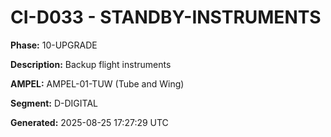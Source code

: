 # CI-D033 - STANDBY-INSTRUMENTS

**Phase:** 10-UPGRADE

**Description:** Backup flight instruments

**AMPEL:** AMPEL-01-TUW (Tube and Wing)

**Segment:** D-DIGITAL

**Generated:** 2025-08-25 17:27:29 UTC
